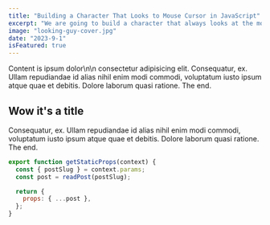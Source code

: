 ```yaml
---
title: "Building a Character That Looks to Mouse Cursor in JavaScript"
excerpt: "We are going to build a character that always looks at the mouse cursor everywhere it goes!"
image: "looking-guy-cover.jpg"
date: "2023-9-1"
isFeatured: true
---
```


Content is ipsum dolor\n\n consectetur adipisicing elit. Consequatur, ex. Ullam repudiandae id alias nihil enim modi commodi, voluptatum iusto ipsum atque quae et debitis. Dolore laborum quasi ratione. The end.

## Wow it's a title

Consequatur, ex. Ullam repudiandae id alias nihil enim modi commodi, voluptatum iusto ipsum atque quae et debitis. Dolore laborum quasi ratione. The end.

```js
export function getStaticProps(context) {
  const { postSlug } = context.params;
  const post = readPost(postSlug);

  return {
    props: { ...post },
  };
}
```
